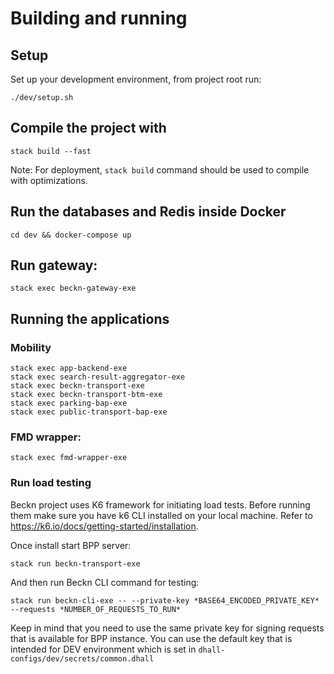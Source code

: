 # Building and running

## Setup

Set up your development environment, from project root run:

```
./dev/setup.sh
```

## Compile the project with


```
stack build --fast
```
Note: For deployment, `stack build` command should be used to compile with optimizations.

## Run the databases and Redis inside Docker

```
cd dev && docker-compose up
```

## Run gateway:

```
stack exec beckn-gateway-exe
```
## Running the applications

### Mobility
```
stack exec app-backend-exe
stack exec search-result-aggregator-exe
stack exec beckn-transport-exe
stack exec beckn-transport-btm-exe
stack exec parking-bap-exe
stack exec public-transport-bap-exe
```

### FMD wrapper:

```
stack exec fmd-wrapper-exe
```

### Run load testing

Beckn project uses K6 framework for initiating load tests. Before running them make sure you have k6 CLI installed on your local machine. Refer to https://k6.io/docs/getting-started/installation.

Once install start BPP server:

```
stack run beckn-transport-exe
```

And then run Beckn CLI command for testing:

```
stack run beckn-cli-exe -- --private-key *BASE64_ENCODED_PRIVATE_KEY* --requests *NUMBER_OF_REQUESTS_TO_RUN*
```

Keep in mind that you need to use the same private key for signing requests that is available for BPP instance. You can use the default key that is intended for DEV environment which is set in `dhall-configs/dev/secrets/common.dhall`
